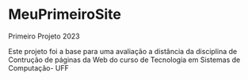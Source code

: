 # MeuPrimeiroSite
 Primeiro Projeto 2023

 Este projeto foi a base para uma avalia&ccedil;&atilde;o &#32;a  dist&acirc;ncia da disciplina de Contru&ccedil;&atilde;o de p&aacute;ginas da Web do curso de Tecnologia em Sistemas de Computa&ccedil;&atilde;o- UFF



